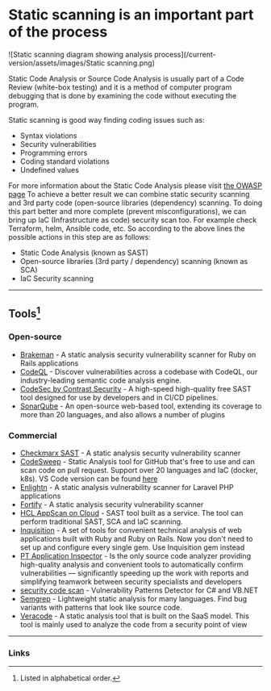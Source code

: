 # Static scanning is an important part of the process

![Static scanning diagram showing analysis process](/current-version/assets/images/Static scanning.png)

Static Code Analysis or Source Code Analysis is usually part of a Code Review (white-box testing) and it is a method of computer program debugging that is done by examining the code without executing the program.

Static scanning is good way finding coding issues such as:

- Syntax violations
- Security vulnerabilities
- Programming errors
- Coding standard violations
- Undefined values

For more information about the Static Code Analysis please visit [the OWASP page](https://owasp.org/www-community/controls/Static_Code_Analysis)
To achieve a better result we can combine static security scanning and 3rd party code (open-source libraries (dependency) scanning.
To doing this part better and more complete (prevent misconfigurations), we can bring up IaC (Infrastructure as code) security scan too. For example check Terraform, helm, Ansible code, etc.
So according to the above lines the possible actions in this step are as follows:

- Static Code Analysis (known as SAST)
- Open-source libraries (3rd party / dependency) scanning (known as SCA)
- IaC Security scanning

---

## Tools[^1]

### Open-source

- [Brakeman](https://github.com/presidentbeef/brakeman) - A static analysis security vulnerability scanner for Ruby on Rails applications
- [CodeQL](https://github.com/github/codeql) - Discover vulnerabilities across a codebase with CodeQL, our industry-leading semantic code analysis engine.
- [CodeSec by Contrast Security](https://www.contrastsecurity.com/developer) - A high-speed high-quality free SAST tool designed for use by developers and in CI/CD pipelines.
- [SonarQube](https://www.sonarqube.org) - An open-source web-based tool, extending its coverage to more than 20 languages, and also allows a number of plugins

### Commercial

- [Checkmarx SAST](https://checkmarx.com) - A static analysis security vulnerability scanner
- [CodeSweep](https://hclsw.co/codesweepgithub) - Static Analysis tool for GitHub that's free to use and can scan code on pull request. Support over 20 languages and IaC (docker, k8s). VS Code version can be found [here]( https://hclsw.co/codesweep)
- [Enlightn](https://github.com/enlightn/enlightn) - A static analysis vulnerability scanner for Laravel PHP applications
- [Fortify](https://www.microfocus.com/en-us/cyberres/application-security/static-code-analyzer) - A static analysis security vulnerability scanner
- [HCL AppScan on Cloud](https://cloud.appscan.com ) - SAST tool built as a service. The tool can perform traditional SAST, SCA and IaC scanning.
- [Inquisition](https://github.com/rubygarage/inquisition) - A set of tools for convenient technical analysis of web applications built with Ruby and Ruby on Rails. Now you don't need to set up and configure every single gem. Use Inquisition gem instead
- [PT Application Inspector](https://www.ptsecurity.com/ww-en/products/ai/) - Is the only source code analyzer providing high-quality analysis and convenient tools to automatically confirm vulnerabilities — significantly speeding up the work with reports and simplifying teamwork between security specialists and developers
- [security code scan](https://github.com/security-code-scan/security-code-scan) - Vulnerability Patterns Detector for C# and VB.NET
- [Semgrep](https://semgrep.dev) - Lightweight static analysis for many languages. Find bug variants with patterns that look like source code.
- [Veracode](https://www.veracode.com/security/static-analysis-tool) - A static analysis tool that is built on the SaaS model. This tool is mainly used to analyze the code from a security point of view

---

### Links

[^1]: Listed in alphabetical order.
